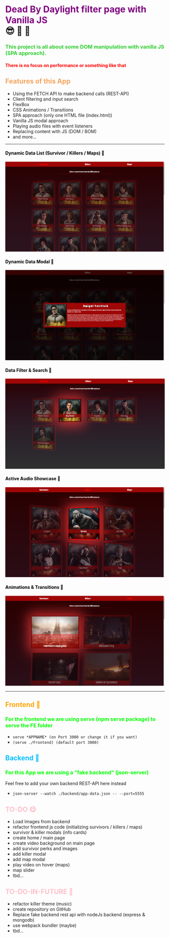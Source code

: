 # <div style="color: purple;">Dead By Daylight filter page with Vanilla JS</div> 😎 🥸 🥳
### <div style="color: limegreen;">This project is all about some DOM manipulation with vanilla JS (SPA approach).</div>
#### <div style="color: red;">There is no focus on performance or something like that</div>

## <div style="color: sandybrown;">Features of this App</div>
- Using the FETCH API to make backend calls (REST-API)
- Client filtering and input search
- FlexBox
- CSS Animations / Transitions
- SPA approach (only one HTML file (index.html))
- Vanilla JS modal approach
- Playing audio files with event listeners
- Replacing content with JS (DOM / BOM)
- and more...

___

#### <div style="color: black;">Dynamic Data List (Survivor / Killers / Maps) 🤩</div>
![Survivor List](./app-showcase/1.png)

#### <div style="color: black;">Dynamic Data Modal 🤩</div>
![Survivor Modal](./app-showcase/2.png)

#### <div style="color: black;">Data Filter & Search 🤩</div>
![Survivor Filter](./app-showcase/3.png)

#### <div style="color: black;">Active Audio Showcase 🤩</div>
![Killer List](./app-showcase/4.png)

#### <div style="color: black;">Animations & Transitions 🤩</div>
![Map List](./app-showcase/5.png)

___
## <div style="color: orange;">Frontend 🥰</div>

### <div style="color: lime;">For the frontend we are using serve (npm serve package) to serve the FE folder</div>
- `serve *APPNAME* (on Port 3000 or change it if you want)`
- `(serve ./Frontend) (default port 3000)`

## <div style="color: deepskyblue;">Backend 🤕</div>

### <div style="color: lime;">For this App we are using a "fake backend" (json-server)</div>
Feel free to add your own backend REST-API here instead</div>
- `json-server --watch ./backend/app-data.json -- --port=5555`

## <div style="color: pink;">TO-DO 😋</div>

- Load Images from backend
- refactor frontend js code (initializing survivors / killers / maps)
- survivor & killer modals (info cards)
- create home / main page
- create video background on main page
- add survivor perks and images
- add killer modal
- add map modal
- play video on hover (maps)
- map slider
- tbd...

## <div style="color: pink;">TO-DO-IN-FUTURE 😬</div>

- refactor killer theme (music)
- create repository on GitHub
- Replace fake backend rest api with nodeJs backend (express & mongodb)
- use webpack bundler (maybe)
- tbd...

